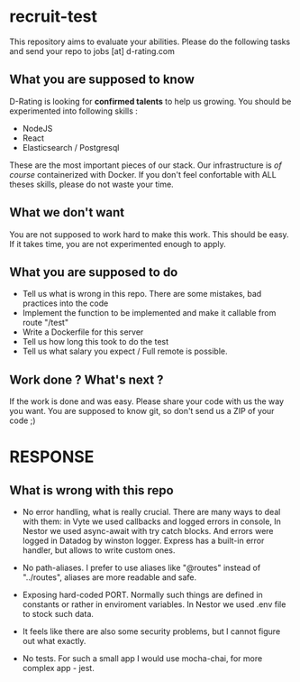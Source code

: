 # recruit-test

This repository aims to evaluate your abilities. Please do the following tasks and send your repo to jobs [at] d-rating.com

## What you are supposed to know

D-Rating is looking for **confirmed talents** to help us growing. You should be experimented into following skills :
 - NodeJS
 - React
 - Elasticsearch / Postgresql

These are the most important pieces of our stack. Our infrastructure is _of course_ containerized with Docker. If you don't feel confortable with ALL theses skills, please do not waste your time.

## What we don't want

You are not supposed to work hard to make this work. This should be easy. If it takes time, you are not experimented enough to apply. 

## What you are supposed to do

- Tell us what is wrong in this repo. There are some mistakes, bad practices into the code
- Implement the function to be implemented and make it callable from route "/test"
- Write a Dockerfile for this server
- Tell us how long this took to do the test
- Tell us what salary you expect / Full remote is possible.

## Work done ? What's next ?

If the work is done and was easy. Please share your code with us the way you want. You are supposed to know git, so don't send us a ZIP of your code ;)

# RESPONSE
## What is wrong with this repo
- No error handling, what is really crucial. There are many ways to deal with them: in Vyte we used callbacks and logged errors in console, In Nestor we used async-await with try catch blocks. And errors were logged in Datadog by winston logger. Express has a built-in error handler, but allows to write custom ones.

- No path-aliases. I prefer to use aliases like "@routes" instead of "../routes", aliases are more readable and safe.

- Exposing hard-coded PORT. Normally such things are defined in constants or rather in enviroment variables. In Nestor we used .env file to stock such data.

- It feels like there are also some security problems, but I cannot figure out what exactly.

- No tests. For such a small app I would use mocha-chai, for more complex app - jest.



